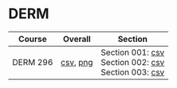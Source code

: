 # DERM

| Course | Overall | Section |
| ------ | ------- | ------- |
| DERM 296 | [csv](https://github.com/UCSD-Historical-Enrollment-Data/2025Spring/blob/main/overall/DERM%20296.csv), [png](https://raw.githubusercontent.com/UCSD-Historical-Enrollment-Data/2025Spring/main/plot_overall/DERM%20296.png) | Section 001: [csv](https://github.com/UCSD-Historical-Enrollment-Data/2025Spring/blob/main/section/DERM%20296_001.csv)<br>Section 002: [csv](https://github.com/UCSD-Historical-Enrollment-Data/2025Spring/blob/main/section/DERM%20296_002.csv)<br>Section 003: [csv](https://github.com/UCSD-Historical-Enrollment-Data/2025Spring/blob/main/section/DERM%20296_003.csv) |
